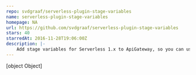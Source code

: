 ```yaml
---
repo: svdgraaf/serverless-plugin-stage-variables
name: serverless-plugin-stage-variables
homepage: NA
url: https://github.com/svdgraaf/serverless-plugin-stage-variables
stars: 40
starredAt: 2016-11-28T19:06:00Z
description: |-
    Add stage variables for Serverless 1.x to ApiGateway, so you can use variables in your Lambda's
---
```


[object Object]
